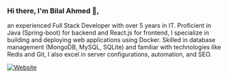 ### Hi there, I'm Bilal Ahmed 👋,
an experienced Full Stack Developer with over 5 years in IT. Proficient in Java (Spring-boot) for backend and React.js for frontend, I specialize in building and deploying web applications using Docker. Skilled in database management (MongoDB, MySQL, SQLite) and familiar with technologies like Redis and Git, I also excel in server configurations, automation, and SEO.

[![Website](https://img.shields.io/website?label=Bilal-Ahmed.com&style=for-the-badge&url=https%3A%2F%2Fwww.bilal-ahmed-dev.com)](https://www.bilal-ahmed-dev.com)
